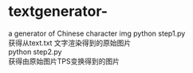 # textgenerator-
a generator of Chinese  character img
python step1.py  
获得从text.txt 文字渲染得到的原始图片  
python step2.py  
获得由原始图片TPS变换得到的图片
